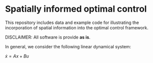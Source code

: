 # Spatially informed optimal control
This repository includes data and example code for illustrating the incorporation of spatial information into the optimal control framework.

DISCLAIMER: All software is provide <b>as is</b>.

In general, we consider the following linear dynamical system:

$\dot{x} = Ax + Bu$
